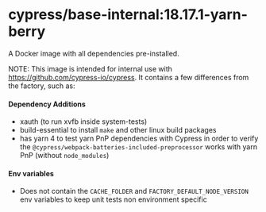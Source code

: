 # cypress/base-internal:18.17.1-yarn-berry

A Docker image with all dependencies pre-installed.

NOTE: This image is intended for internal use with https://github.com/cypress-io/cypress. It contains a few differences from the factory, such as:

#### Dependency Additions
* xauth (to run xvfb inside system-tests)
* build-essential to install `make` and other linux build packages
* has yarn 4 to test yarn PnP dependencies with Cypress in order to verify the `@cypress/webpack-batteries-included-preprocessor` works with yarn PnP (without `node_modules`)

#### Env variables
* Does not contain the `CACHE_FOLDER` and `FACTORY_DEFAULT_NODE_VERSION` env variables to keep unit tests non environment specific

